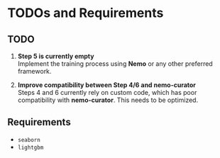 # TODOs and Requirements

## TODO

1. **Step 5 is currently empty**  
   Implement the training process using **Nemo** or any other preferred framework.

2. **Improve compatibility between Step 4/6 and nemo-curator**  
   Steps 4 and 6 currently rely on custom code, which has poor compatibility with **nemo-curator**. This needs to be optimized.

## Requirements

- `seaborn`
- `lightgbm`